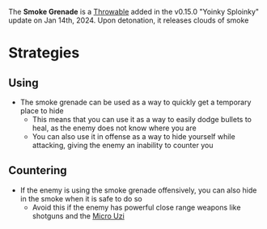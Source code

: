 <Stub />

The **Smoke Grenade** is a [Throwable](/throwables) added in the v0.15.0 "Yoinky Sploinky" update on Jan 14th, 2024. Upon detonation, it releases clouds of smoke

# Strategies

## Using

- The smoke grenade can be used as a way to quickly get a temporary place to hide
  - This means that you can use it as a way to easily dodge bullets to heal, as the enemy does not know where you are
  - You can also use it in offense as a way to hide yourself while attacking, giving the enemy an inability to counter you

## Countering

- If the enemy is using the smoke grenade offensively, you can also hide in the smoke when it is safe to do so
  - Avoid this if the enemy has powerful close range weapons like shotguns and the [Micro Uzi](/weapons/guns/micro_uzi)
